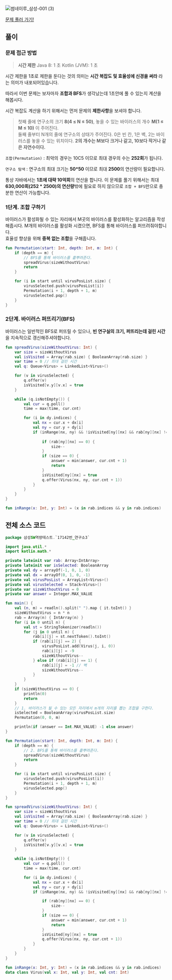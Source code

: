 ![썸네이루_삼성-001 (3)](https://user-images.githubusercontent.com/83625797/154609533-9ddf2989-a045-45c3-82e1-9196feebf0ab.png)

[문제 풀러 가기!](https://www.acmicpc.net/problem/17142)
## 풀이

### 문제 접근 방법

>**시간 제한**
>Java 8: 1 초
>Kotlin (JVM): 1 초

시간 제한을 1초로 제한을 둔다는 것의 의미는 **시간 복잡도 및 효율성에 신경을 써라** 라는 의미가 내포되어있습니다.

따라서 이번 문제는 보자마자 **조합과 BFS**가 생각났는데 1초안에 풀 수 있는지 계산을 해봅시다.

시간 복잡도 계산을 하기 위해서는 먼저 문제의 **제한사항**을 보셔야 합니다.

> 첫째 줄에 연구소의 크기 **8(4 ≤ N ≤ 50)**, 놓을 수 있는 바이러스의 개수 **M(1 ≤ M ≤ 10)** 이 주어진다.  
> 둘째 줄부터 N개의 줄에 연구소의 상태가 주어진다. 0은 빈 칸, 1은 벽, 2는 바이러스를 놓을 수 있는 위치이다. **2의 개수는 M보다 크거나 같고, 10보다 작거나 같은 자연수이다.**

`조합(Permutation)` : 최악의 경우는 10C5 이므로 최대 경우의 수는 **252회**가 됩니다.

`연구소 탐색` : 연구소의 최대 크기는 **50*50** 이므로 최대 **2500**의 연산량이 필요합니다.

통상 자바에서는 **1초에 대략 10억회**의 연산을 합니다. 
이 문제를 풀기 위해서는 최대 **630,000회(252 * 2500)의 연산량**밖에 필요로 하지 않으므로 `조합 + BFS`만으로 충분한 연산이 가능합니다.


### 1단계. 조합 구하기
바이러스가 활성화될 수 있는 자리에서 M곳의 바이러스를 활성화하는 알고리즘을 작성해줍시다. M개의 바이러스를 활성화 시켰으면, BFS를 통해 바이러스를 퍼뜨려줘야합니다.  
효율성 향상을 위해 **중복 없는 조합**을 구해줍니다.

```kotlin
fun Permutation(start: Int, depth: Int, m: Int) {
    if (depth == m) {
        // BFS를 통해 바이러스를 흩뿌려준다.
        spreadVirus(sizeWithoutVirus)
        return
    }

    for (i in start until virusPosList.size) {
        virusSelected.push(virusPosList[i])
        Permutation(i + 1, depth + 1, m)
        virusSelected.pop()
    }
}
```

### 2단계. 바이러스 퍼뜨리기(BFS)
바이러스는 일반적인 BFS로 퍼뜨릴 수 있으나, **빈 연구실의 크기, 퍼뜨리는데 걸린 시간**을 지속적으로 갱신해주셔야합니다.
```kotlin
fun spreadVirus(sizeWithoutVirus: Int) {
    var size = sizeWithoutVirus
    val isVisited = Array(rab.size) { BooleanArray(rab.size) }
    var time = 0 // 최대 걸린 시간
    val q: Queue<Virus> = LinkedList<Virus>()

    for (v in virusSelected) {
        q.offer(v)
        isVisited[v.y][v.x] = true
    }

    while (q.isNotEmpty()) {
        val cur = q.poll()
        time = max(time, cur.cnt)

        for (i in dy.indices) {
            val nx = cur.x + dx[i]
            val ny = cur.y + dy[i]
            if (inRange(nx, ny) && !isVisited[ny][nx] && rab[ny][nx] != -1) {
                
                if (rab[ny][nx] == 0) {
                    size--
                }
                if (size == 0) {
                    answer = min(answer, cur.cnt + 1)
                    return
                }
                isVisited[ny][nx] = true
                q.offer(Virus(nx, ny, cur.cnt + 1))
            }
        }
    }
}

fun inRange(x: Int, y: Int) = (x in rab.indices && y in rab.indices)
```

## 전체 소스 코드
```kotlin
package 삼성SW역량테스트.`17142번_연구소3`

import java.util.*
import kotlin.math.*

private lateinit var rab: Array<IntArray>
private lateinit var isSelected: BooleanArray
private val dy = arrayOf(-1, 0, 1, 0)
private val dx = arrayOf(0, 1, 0, -1)
private val virusPosList = ArrayList<Virus>()
private val virusSelected = Stack<Virus>()
private var sizeWithoutVirus = 0
private var answer = Integer.MAX_VALUE

fun main() {
    val (n, m) = readln().split(" ").map { it.toInt() }
    sizeWithoutVirus = n * n
    rab = Array(n) { IntArray(n) }
    for (i in 0 until n) {
        val st = StringTokenizer(readln())
        for (j in 0 until n) {
            rab[i][j] = st.nextToken().toInt()
            if (rab[i][j] == 2) {
                virusPosList.add(Virus(j, i, 0))
                rab[i][j] = -9
                sizeWithoutVirus--
            } else if (rab[i][j] == 1) {
                rab[i][j] = -1 // 벽
                sizeWithoutVirus--
            }
        }
    }
    if (sizeWithoutVirus == 0) {
        println(0)
        return
    }
    // 1. 바이러스가 될 수 있는 모든 자리에서 m개의 자리를 뽑는 조합을 구한다.
    isSelected = BooleanArray(virusPosList.size)
    Permutation(0, 0, m)

    println(if (answer == Int.MAX_VALUE) -1 else answer)
}

fun Permutation(start: Int, depth: Int, m: Int) {
    if (depth == m) {
        // 2. BFS를 통해 바이러스를 흩뿌려준다.
        spreadVirus(sizeWithoutVirus)
        return
    }

    for (i in start until virusPosList.size) {
        virusSelected.push(virusPosList[i])
        Permutation(i + 1, depth + 1, m)
        virusSelected.pop()
    }
}

fun spreadVirus(sizeWithoutVirus: Int) {
    var size = sizeWithoutVirus
    val isVisited = Array(rab.size) { BooleanArray(rab.size) }
    var time = 0 // 최대 걸린 시간
    val q: Queue<Virus> = LinkedList<Virus>()

    for (v in virusSelected) {
        q.offer(v)
        isVisited[v.y][v.x] = true
    }

    while (q.isNotEmpty()) {
        val cur = q.poll()
        time = max(time, cur.cnt)

        for (i in dy.indices) {
            val nx = cur.x + dx[i]
            val ny = cur.y + dy[i]
            if (inRange(nx, ny) && !isVisited[ny][nx] && rab[ny][nx] != -1) {

                if (rab[ny][nx] == 0) {
                    size--
                }
                if (size == 0) {
                    answer = min(answer, cur.cnt + 1)
                    return
                }
                isVisited[ny][nx] = true
                q.offer(Virus(nx, ny, cur.cnt + 1))
            }
        }
    }
}

fun inRange(x: Int, y: Int) = (x in rab.indices && y in rab.indices)
data class Virus(val x: Int, val y: Int, val cnt: Int)
```
